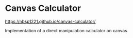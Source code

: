 # Canvas Calculator

https://nbsp1221.github.io/canvas-calculator/

Implementation of a direct manipulation calculator on canvas.
